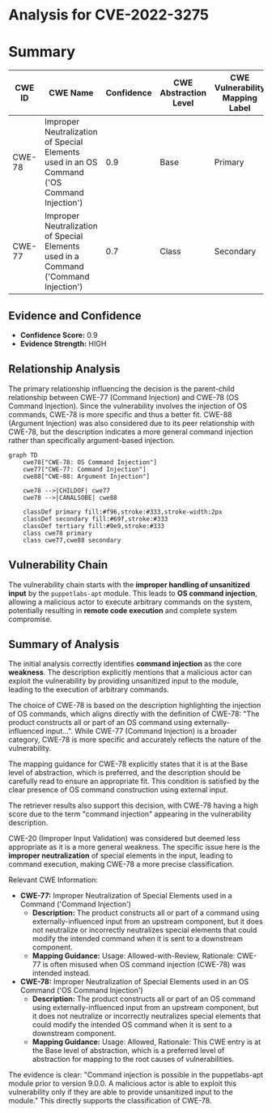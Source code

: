 # Analysis for CVE-2022-3275

# Summary
| CWE ID | CWE Name | Confidence | CWE Abstraction Level | CWE Vulnerability Mapping Label | CWE-Vulnerability Mapping Notes |
|---|---|---|---|---|---|
| CWE-78 | Improper Neutralization of Special Elements used in an OS Command ('OS Command Injection') | 0.9 | Base | Primary | Allowed |
| CWE-77 | Improper Neutralization of Special Elements used in a Command ('Command Injection') | 0.7 | Class | Secondary | Allowed-with-Review |

## Evidence and Confidence

*   **Confidence Score:** 0.9
*   **Evidence Strength:** HIGH

## Relationship Analysis
The primary relationship influencing the decision is the parent-child relationship between CWE-77 (Command Injection) and CWE-78 (OS Command Injection). Since the vulnerability involves the injection of OS commands, CWE-78 is more specific and thus a better fit. CWE-88 (Argument Injection) was also considered due to its peer relationship with CWE-78, but the description indicates a more general command injection rather than specifically argument-based injection.

```mermaid
graph TD
    cwe78["CWE-78: OS Command Injection"]
    cwe77["CWE-77: Command Injection"]
    cwe88["CWE-88: Argument Injection"]
    
    cwe78 -->|CHILDOF| cwe77
    cwe78 -->|CANALSOBE| cwe88
    
    classDef primary fill:#f96,stroke:#333,stroke-width:2px
    classDef secondary fill:#69f,stroke:#333
    classDef tertiary fill:#9e9,stroke:#333
    class cwe78 primary
    class cwe77,cwe88 secondary
```

## Vulnerability Chain
The vulnerability chain starts with the **improper handling of unsanitized input** by the `puppetlabs-apt` module. This leads to **OS command injection**, allowing a malicious actor to execute arbitrary commands on the system, potentially resulting in **remote code execution** and complete system compromise.

## Summary of Analysis
The initial analysis correctly identifies **command injection** as the core **weakness**. The description explicitly mentions that a malicious actor can exploit the vulnerability by providing unsanitized input to the module, leading to the execution of arbitrary commands.

The choice of CWE-78 is based on the description highlighting the injection of OS commands, which aligns directly with the definition of CWE-78: "The product constructs all or part of an OS command using externally-influenced input...". While CWE-77 (Command Injection) is a broader category, CWE-78 is more specific and accurately reflects the nature of the vulnerability.

The mapping guidance for CWE-78 explicitly states that it is at the Base level of abstraction, which is preferred, and the description should be carefully read to ensure an appropriate fit. This condition is satisfied by the clear presence of OS command construction using external input.

The retriever results also support this decision, with CWE-78 having a high score due to the term "command injection" appearing in the vulnerability description.

CWE-20 (Improper Input Validation) was considered but deemed less appropriate as it is a more general weakness. The specific issue here is the **improper neutralization** of special elements in the input, leading to command execution, making CWE-78 a more precise classification.

Relevant CWE Information:
*   **CWE-77:** Improper Neutralization of Special Elements used in a Command ('Command Injection')
    *   **Description:** The product constructs all or part of a command using externally-influenced input from an upstream component, but it does not neutralize or incorrectly neutralizes special elements that could modify the intended command when it is sent to a downstream component.
    *   **Mapping Guidance:** Usage: Allowed-with-Review, Rationale: CWE-77 is often misused when OS command injection (CWE-78) was intended instead.
*   **CWE-78:** Improper Neutralization of Special Elements used in an OS Command ('OS Command Injection')
    *   **Description:** The product constructs all or part of an OS command using externally-influenced input from an upstream component, but it does not neutralize or incorrectly neutralizes special elements that could modify the intended OS command when it is sent to a downstream component.
    *   **Mapping Guidance:** Usage: Allowed, Rationale: This CWE entry is at the Base level of abstraction, which is a preferred level of abstraction for mapping to the root causes of vulnerabilities.

The evidence is clear: "Command injection is possible in the puppetlabs-apt module prior to version 9.0.0. A malicious actor is able to exploit this vulnerability only if they are able to provide unsanitized input to the module." This directly supports the classification of CWE-78.